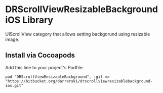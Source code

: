 DRScrollViewResizableBackground iOS Library
===========================================

UIScrollView category that allows setting backgorund using resizable image.

## Install via Cocoapods

Add this line to your project's Podfile:

	pod "DRScrollViewResizableBackground", :git => "https://bitbucket.org/darrarski/drscrollviewresizablebackground-ios.git"
